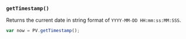 ### ``getTimestamp()``
Returns the current date in string format of ``YYYY-MM-DD HH:mm:ss:MM:SSS``.

```js
var now = PV.getTimestamp();
```